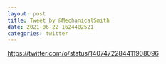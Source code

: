 ```yaml
--- 
layout: post 
title: Tweet by @MechanicalSmith 
date: 2021-06-22 1624402521 
categories: twitter 
--- 
```

https://twitter.com/o/status/1407472284411908096